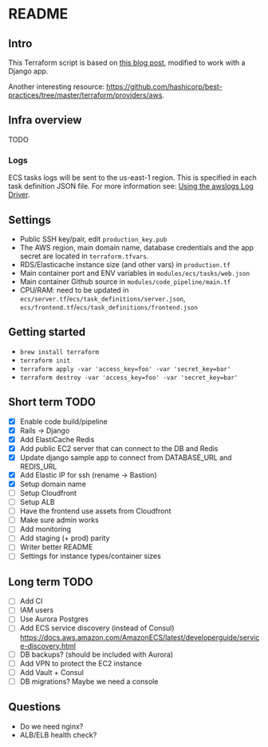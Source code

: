 # README

## Intro

This Terraform script is based on [this blog post](https://thecode.pub/easy-deploy-your-docker-applications-to-aws-using-ecs-and-fargate-a988a1cc842f), modified to work with a Django app.

Another interesting resource: https://github.com/hashicorp/best-practices/tree/master/terraform/providers/aws.

## Infra overview

TODO

### Logs

ECS tasks logs will be sent to the us-east-1 region. This is specified in each task
definition JSON file. For more information see: [Using the awslogs Log Driver](https://docs.aws.amazon.com/AmazonECS/latest/developerguide/using_awslogs.html).

## Settings

* Public SSH key/pair, edit `production_key.pub`
* The AWS region, main domain name, database credentials and the app secret are located
in `terraform.tfvars`.
* RDS/Elasticache instance size (and other vars) in `production.tf`
* Main container port and ENV variables in `modules/ecs/tasks/web.json`
* Main container Github source in `modules/code_pipeline/main.tf`
* CPU/RAM: need to be updated in `ecs/server.tf`/`ecs/task_definitions/server.json`, `ecs/frontend.tf`/`ecs/task_definitions/frontend.json`

## Getting started

* `brew install terraform`
* `terraform init`
* `terraform apply -var 'access_key=foo' -var 'secret_key=bar'`
* `terraform destroy -var 'access_key=foo' -var 'secret_key=bar'`

## Short term TODO

- [x] Enable code build/pipeline
- [x] Rails -> Django
- [x] Add ElastiCache Redis
- [x] Add public EC2 server that can connect to the DB and Redis
- [x] Update django sample app to connect from DATABASE_URL and REDIS_URL
- [x] Add Elastic IP for ssh (rename -> Bastion)
- [x] Setup domain name
- [ ] Setup Cloudfront
- [ ] Setup ALB
- [ ] Have the frontend use assets from Cloudfront
- [ ] Make sure admin works
- [ ] Add monitoring
- [ ] Add staging (+ prod) parity
- [ ] Writer better README
- [ ] Settings for instance types/container sizes

## Long term TODO

- [ ] Add CI
- [ ] IAM users
- [ ] Use Aurora Postgres
- [ ] Add ECS service discovery (instead of Consul) https://docs.aws.amazon.com/AmazonECS/latest/developerguide/service-discovery.html
- [ ] DB backups? (should be included with Aurora)
- [ ] Add VPN to protect the EC2 instance
- [ ] Add Vault + Consul
- [ ] DB migrations? Maybe we need a console

## Questions

- Do we need nginx?
- ALB/ELB health check?
